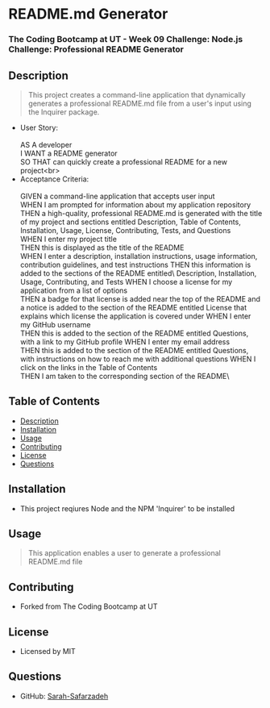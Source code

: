 # README.md Generator

### The Coding Bootcamp at UT - Week 09 Challenge: Node.js Challenge: Professional README Generator

## Description
> This project creates a command-line application that dynamically generates a professional README.md file from a user's input using the Inquirer package.
* User Story: <br><br>
AS A developer\
I WANT a README generator\
SO THAT can quickly create a professional README for a new project\<br>
* Acceptance Criteria:<br><br>
GIVEN a command-line application that accepts user input\
WHEN I am prompted for information about my application repository\
THEN a high-quality, professional README.md is generated with the title of my project and sections entitled Description, Table of Contents, Installation, Usage, License, Contributing, Tests, and Questions\
WHEN I enter my project title\
THEN this is displayed as the title of the README\
WHEN I enter a description, installation instructions, usage information, contribution guidelines, and test instructions
THEN this information is added to the sections of the README entitled\ Description, Installation, Usage, Contributing, and Tests
WHEN I choose a license for my application from a list of options\
THEN a badge for that license is added near the top of the README and a notice is added to the section of the README entitled License that explains which license the application is covered under
WHEN I enter my GitHub username\
THEN this is added to the section of the README entitled Questions, with a link to my GitHub profile
WHEN I enter my email address\
THEN this is added to the section of the README entitled Questions, with instructions on how to reach me with additional questions
WHEN I click on the links in the Table of Contents\
THEN I am taken to the corresponding section of the README\

## Table of Contents
- [Description](#description)
- [Installation](#installation)
- [Usage](#usage)
- [Contributing](#contributing)
- [License](#license)
- [Questions](#questions)

## Installation
* This project reqiures Node and the NPM 'Inquirer' to be installed

## Usage
> This application enables a user to generate a professional README.md file

## Contributing
* Forked from The Coding Bootcamp at UT

## License
* Licensed by MIT

## Questions
* GitHub: [Sarah-Safarzadeh](https://github.com/sarah-safarzadeh})
